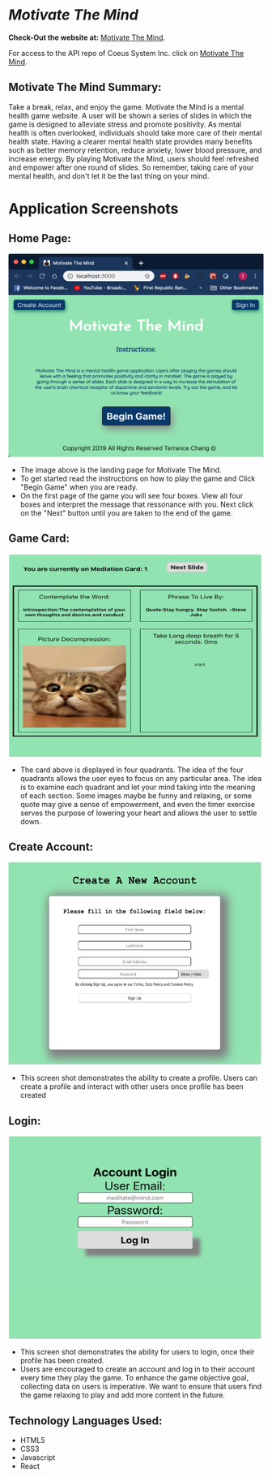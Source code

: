 # **_Motivate The Mind_**

**Check-Out the website at:**
[Motivate The Mind](https://tchang46343-coeus-app.now.sh/).

For access to the API repo of Coeus System Inc. click on [Motivate The Mind](https://github.com/tchang46343/mindgame-app.git).

## Motivate The Mind Summary:

Take a break, relax, and enjoy the game. Motivate the Mind is a mental health game website. A user will be shown a series of slides in which the game is designed to alleviate stress and promote positivity. As mental health is often overlooked, individuals should take more care of their mental health state. Having a clearer mental health state provides many benefits such as better memory retention, reduce anxiety, lower blood pressure, and increase energy. By playing Motivate the Mind, users should feel refreshed and empower after one round of slides. So remember, taking care of your mental health, and don't let it be the last thing on your mind.

# **Application Screenshots**

## Home Page:

<img src="imageRef/Welcome%20Page.png" width="700" height="400" alt="HomePage">

- The image above is the landing page for Motivate The Mind.
- To get started read the instructions on how to play the game and Click "Begin Game" when you are ready.
- On the first page of the game you will see four boxes. View all four boxes and interpret the message that ressonance with you. Next click on the "Next" button until you are taken to the end of the game.

## Game Card:

<img src="imageRef/gameSlide.png" width="500" height="400" alt="Game Slide">

- The card above is displayed in four quadrants. The idea of the four quadrants allows the user eyes to focus on any particular area. The idea is to examine each quadrant and let your mind taking into the meaning of each section. Some images maybe be funny and relaxing, or some quote may give a sense of empowerment, and even the timer exercise serves the purpose of lowering your heart and allows the user to settle down.

## Create Account:

<img src="imageRef/Signup.png" width="500" height="400" alt="Create Account">

- This screen shot demonstrates the ability to create a profile. Users can create a profile and interact with other users once profile has been created

## Login:

<img src="imageRef/userLogin.png" width="500" height="400" alt="User Login">

- This screen shot demonstrates the ability for users to login, once their profile has been created.
- Users are encouraged to create an account and log in to their account every time they play the game. To enhance the game objective goal, collecting data on users is imperative. We want to ensure that users find the game relaxing to play and add more content in the future.

## Technology Languages Used:

- HTML5
- CSS3
- Javascript
- React
